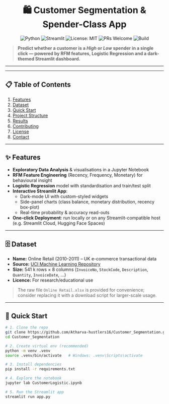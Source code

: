<!-- -------------------------------------------------------------------- -->
<!--                     CUSTOMER SEGMENTATION – README                   -->
<!-- -------------------------------------------------------------------- -->

<h1 align="center">🛍️ Customer Segmentation & Spender-Class App</h1>
<p align="center">
  <img alt="Python" src="https://img.shields.io/badge/Python-3.9+-3776AB?logo=python&logoColor=white">
  <img alt="Streamlit" src="https://img.shields.io/badge/Streamlit-1.x-E43E36?logo=streamlit&logoColor=white">
  <img alt="License: MIT" src="https://img.shields.io/badge/License-MIT-yellow.svg">
  <img alt="PRs Welcome" src="https://img.shields.io/badge/PRs-welcome-brightgreen.svg">
  <img alt="Build" src="https://img.shields.io/badge/Status-active-success">
</p>

> **Predict whether a customer is a _High_ or _Low_ spender in a single click — powered by RFM features, Logistic Regression and a dark-themed Streamlit dashboard.**

---



---

## 📋 Table of Contents
1. [Features](#-features)  
2. [Dataset](#-dataset)  
3. [Quick Start](#-quick-start)  
4. [Project Structure](#️-project-structure)  
5. [Results](#-results)  
6. [Contributing](#-contributing)  
7. [License](#️-license)  
8. [Contact](#-contact)  

---

## ✨ Features
- **Exploratory Data Analysis** & visualisations in a Jupyter Notebook  
- **RFM Feature Engineering** (Recency, Frequency, Monetary) for behavioural insight  
- **Logistic Regression** model with standardisation and train/test split  
- **Interactive Streamlit App**:  
  - Dark-mode UI with custom-styled widgets  
  - Side-panel charts (class balance, monetary distribution, recency box-plot)  
  - Real-time probability & accuracy read-outs  
- **One-click Deployment**: run locally or on any Streamlit-compatible host (e.g. Streamlit Cloud, Hugging Face Spaces)

---

## 🗄️ Dataset
- **Name:** Online Retail (2010-2011) – UK e-commerce transactional data  
- **Source:** [UCI Machine Learning Repository](https://archive.ics.uci.edu/dataset/352/online%2Bretail)  
- **Size:** 541 k rows × 8 columns (`InvoiceNo`, `StockCode`, `Description`, `Quantity`, `InvoiceDate`, …)  
- **Licence:** For research/educational use

> The raw file `Online Retail.xlsx` is provided for convenience; consider replacing it with a download script for larger-scale usage.

---

## 🚀 Quick Start

```bash
# 1. Clone the repo
git clone https://github.com/Atharva-hustlers16/Customer_Segmentation.git
cd Customer_Segmentation

# 2. Create virtual env (recommended)
python -m venv .venv
source .venv/bin/activate   # Windows: .venv\Scripts\activate

# 3. Install dependencies
pip install -r requirements.txt

# 4. Explore the notebook
jupyter lab CustomerLogistic.ipynb

# 5. Run the Streamlit app
streamlit run app.py
